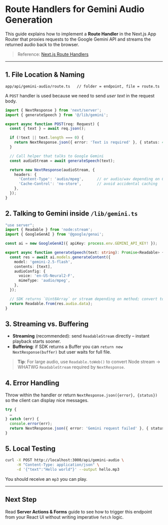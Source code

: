 # Route Handlers for Gemini Audio Generation

This guide explains how to implement a **Route Handler** in the Next.js App Router that proxies requests to the Google Gemini API and streams the returned audio back to the browser.

> Reference: [Next.js Route Handlers](https://nextjs.org/docs/app/building-your-application/routing/route-handlers)

---

## 1. File Location & Naming

```
app/api/gemini-audio/route.ts   // folder = endpoint, file = route.ts
```

A `POST` handler is used because we need to send *user text* in the request body.

```ts
import { NextResponse } from 'next/server';
import { generateSpeech } from '@/lib/gemini';

export async function POST(req: Request) {
  const { text } = await req.json();

  if (!text || text.length === 0) {
    return NextResponse.json({ error: 'Text is required' }, { status: 400 });
  }

  // Call helper that talks to Google Gemini
  const audioStream = await generateSpeech(text);

  return new NextResponse(audioStream, {
    headers: {
      'Content-Type': 'audio/mpeg',      // or audio/wav depending on Gemini settings
      'Cache-Control': 'no-store',       // avoid accidental caching
    },
  });
}
```

## 2. Talking to Gemini inside `/lib/gemini.ts`

```ts
"use server";
import { Readable } from 'node:stream';
import { GoogleGenAI } from '@google/genai';

const ai = new GoogleGenAI({ apiKey: process.env.GEMINI_API_KEY! });

export async function generateSpeech(text: string): Promise<Readable> {
  const res = await ai.models.generateContent({
    model: 'gemini-2.5-flash',
    contents: [text],
    audioConfig: {
      voice: 'en-US-Neural2-F',
      mimeType: 'audio/mpeg',
    },
  });

  // SDK returns `Uint8Array` or stream depending on method; convert to Node stream
  return Readable.from(res.audio.data);
}
```

## 3. Streaming vs. Buffering

* **Streaming** (recommended): send `ReadableStream` directly – instant playback starts sooner.
* **Buffering**: if SDK returns a Buffer you can `return new NextResponse(buffer)` but user waits for full file.

> **Tip**: For large audio, use `Readable.toWeb()` to convert Node stream → WHATWG `ReadableStream` required by `NextResponse`.

## 4. Error Handling

Throw within the handler or return `NextResponse.json({error}, {status})` so the client can display nice messages.

```ts
try {
  …
} catch (err) {
  console.error(err);
  return NextResponse.json({ error: 'Gemini request failed' }, { status: 500 });
}
```

## 5. Local Testing

```bash
curl -X POST http://localhost:3000/api/gemini-audio \
     -H "Content-Type: application/json" \
     -d '{"text":"Hello world"}' --output hello.mp3
```

You should receive an `mp3` you can play.

---

## Next Step

Read **Server Actions & Forms** guide to see how to trigger this endpoint from your React UI without writing imperative `fetch` logic. 